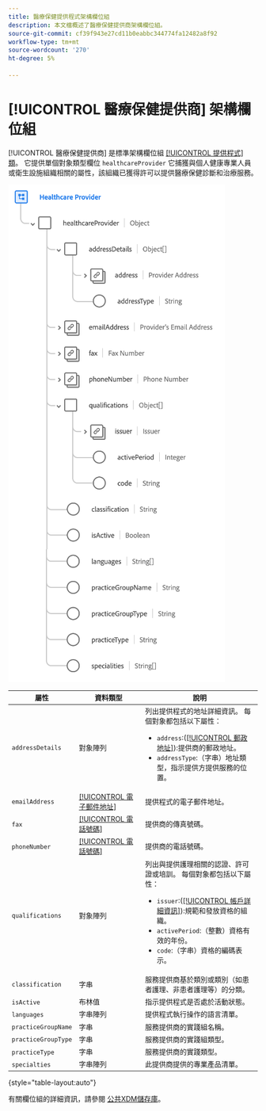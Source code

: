 ```yaml
---
title: 醫療保健提供程式架構欄位組
description: 本文檔概述了醫療保健提供商架構欄位組。
source-git-commit: cf39f943e27cd11b0eabbc344774fa12482a8f92
workflow-type: tm+mt
source-wordcount: '270'
ht-degree: 5%

---
```


# [!UICONTROL 醫療保健提供商] 架構欄位組

[!UICONTROL 醫療保健提供商] 是標準架構欄位組 [[!UICONTROL 提供程式] 類](../../classes/provider.md)。 它提供單個對象類型欄位 `healthcareProvider` 它捕獲與個人健康專業人員或衛生設施組織相關的屬性，該組織已獲得許可以提供醫療保健診斷和治療服務。

![](../../images/field-groups/healthcare-provider.png)

| 屬性 | 資料類型 | 說明 |
| --- | --- | --- |
| `addressDetails` | 對象陣列 | 列出提供程式的地址詳細資訊。 每個對象都包括以下屬性： <ul><li>`address`:([[!UICONTROL 郵政地址]](../../data-types/postal-address.md)):提供商的郵政地址。</li><li>`addressType`:（字串）地址類型，指示提供方提供服務的位置。</li></ul> |
| `emailAddress` | [[!UICONTROL 電子郵件地址]](../../data-types/email-address.md) | 提供程式的電子郵件地址。 |
| `fax` | [[!UICONTROL 電話號碼]](../../data-types/phone-number.md) | 提供商的傳真號碼。 |
| `phoneNumber` | [[!UICONTROL 電話號碼]](../../data-types/phone-number.md) | 提供商的電話號碼。 |
| `qualifications` | 對象陣列 | 列出與提供護理相關的認證、許可證或培訓。 每個對象都包括以下屬性： <ul><li>`issuer`:([[!UICONTROL 帳戶詳細資訊]](../../data-types/account-details.md)):規範和發放資格的組織。</li><li>`activePeriod`:（整數）資格有效的年份。</li><li>`code`:（字串）資格的編碼表示。</li></ul> |
| `classification` | 字串 | 服務提供商基於類別或類別（如患者護理、非患者護理等）的分類。 |
| `isActive` | 布林值 | 指示提供程式是否處於活動狀態。 |
| `languages` | 字串陣列 | 提供程式執行操作的語言清單。 |
| `practiceGroupName` | 字串 | 服務提供商的實踐組名稱。 |
| `practiceGroupType` | 字串 | 服務提供商的實踐組類型。 |
| `practiceType` | 字串 | 服務提供商的實踐類型。 |
| `specialties` | 字串陣列 | 此提供商提供的專業產品清單。 |

{style=&quot;table-layout:auto&quot;}

有關欄位組的詳細資訊，請參閱 [公共XDM儲存庫](https://github.com/adobe/xdm/blob/master/components/fieldgroups/provider/healthcare-provider-details.schema.json)。
